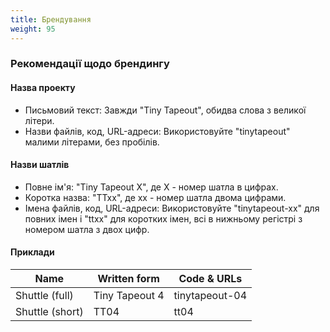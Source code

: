 ```yaml
---
title: Брендування
weight: 95
---
```


### Рекомендації щодо брендингу

#### Назва проекту

- Письмовий текст: Завжди "Tiny Tapeout", обидва слова з великої літери.
- Назви файлів, код, URL-адреси: Використовуйте "tinytapeout" малими літерами, без пробілів.

#### Назви шатлів

- Повне ім'я: "Tiny Tapeout X", де X - номер шатла в цифрах.
- Коротка назва: "TTxx", де xx - номер шатла двома цифрами.
- Імена файлів, код, URL-адреси: Використовуйте "tinytapeout-xx" для повних імен і "ttxx" для коротких імен, всі в нижньому регістрі з номером шатла з двох цифр.

#### Приклади

| Name            | Written form   | Code & URLs    |
| --------------- | -------------- | -------------- |
| Shuttle (full)  | Tiny Tapeout 4 | tinytapeout-04 |
| Shuttle (short) | TT04           | tt04           |
